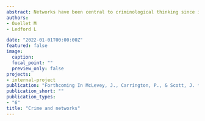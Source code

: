 ```yaml
---
abstract: Networks have been central to criminological thinking since its origins. Subcultural and social learning theories call attention to dense connections between deviant peers in promoting delinquency. Social bond and strain theories emphasize the role of prosocial relationships in tethering individuals to conventional society. Contemporary social disorganization and collective efficacy theories also contend with the role of social cohesion in shaping local crime rates. By formalizing relational constructs, networks help shape a wide and diverse scholarship about the etiology of crime and delinquency. Criminologists use network methods to answer questions as broad as peer influence in adolescence and the diffusion of gun violence to human trafficking and drug exchanges on the dark web. The centrality of networks to a wide range of crime issues emphasizes the need to take stock of recent advances. This chapter charts the growth of network analysis within criminology, focusing on some of the earliest pieces to introduce network methods to the field and then details major innovations since these landmark studies. We focus on key developments in the area of peer effects, criminal organizations, gangs, co-offending, and neighborhood networks. We conclude with a discussion of more recent applications of networks to the study of crime that are generating insight into prison structures, police misconduct, and digital crimes.
authors:
- Ouellet M
- Ledford L

date: "2022-01-01T00:00:00Z"
featured: false
image:
  caption:
  focal_point: ""
  preview_only: false
projects:
- internal-project
publication: "Forthcoming In McLevey, J., Carrington, P., & Scott, J. *Sage Handbook of Social Network Analysis (2nd)*. Sage"
publication_short: ""
publication_types:
- "6"
title: "Crime and networks"
---
```


